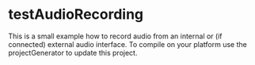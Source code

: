 # testAudioRecording
This is a small example how to record audio from an internal or (if connected) external audio interface.
To compile on your platform use the projectGenerator to update this project.
